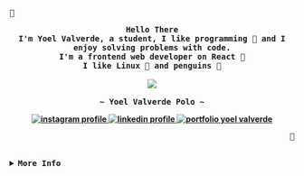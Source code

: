 <div align="center">
<p align="left">
  <samp></samp>
</p>

<p align="center">
  <samp>
    <b>
      Hello There
      <br />
      I'm Yoel Valverde, a student, I like programming  and I enjoy solving problems with code.
      <br />
      I'm a frontend web developer on React 
      <br />
      I like Linux  and penguins 
    </br>
    <br />
    <image src="https://readme-typing-svg.herokuapp.com?font=Iosevka&size=16&color=6791c9&center=true&width=410&height=45&lines=I+like+to+find+the+solution+to+a+problem." />
    <br /><br />
    <b>
      ~ Yoel Valverde Polo ~
    </b>
    <div align="center">
      <a href="https://instagram.com/yoelvp73" target="_blank">
        <img src="https://img.shields.io/badge/Instagram-%23E4405F.svg?logo=Instagram&logoColor=white" alt="instagram profile" />
      </a>
      <a href="https://linkedin.com/in/yoelvalverdepolo" target="_blank">
        <img src="https://img.shields.io/badge/LinkedIn-%230077B5.svg?logo=linkedin&logoColor=white" alt="linkedin profile" />
      </a>
      <a href="https://yoelvalverde.netlify.app" target="_blank">
        <img src="https://img.shields.io/badge/Portfolio-30363D.svg?&logo=GitHub-Sponsors&logoColor=white" alt="portfolio yoel valverde" />
      </a>
    </div>
  </samp>
</p>
<p align="right">
  <samp></samp>
</p>
</div>
<br>

<!-- More info -->
<details>
<summary>
  <samp>
    <b>More Info</b>
  </samp>
</summary>


### Skills
<div>
  <img alt="CSS3" src="https://img.shields.io/badge/CSS3-%231572B6.svg?style=flat&logo=css3&logoColor=white" /> <img alt="HTML5" src="https://img.shields.io/badge/html5-%23E34F26.svg?style=flat&logo=HTML5&logoColor=white" /> <img alt="JAVA" src="https://img.shields.io/badge/JAVA-%23ED8B00.svg?style=flat&logo=java&logoColor=white" /> <img alt="JAVASCRIPT" src="https://img.shields.io/badge/JAVASCRIPT-%23323330.svg?style=flat&logo=javascript&logoColor=%23F7DF1E" /> <img alt="MARKDOWN" src="https://img.shields.io/badge/MARKDOWN-%23000000.svg?style=flat&logo=markdown&logoColor=white" /> <img alt="PHP" src="https://img.shields.io/badge/PHP-%23777BB4.svg?style=flat&logo=php&logoColor=white" /> <img alt="RUST" src="https://img.shields.io/badge/RUST-%23000000.svg?style=flat&logo=rust&logoColor=white" /> <img alt="TYPESCRIPT" src="https://img.shields.io/badge/TYPESCRIPT-%23007ACC.svg?style=flat&logo=typescript&logoColor=white" /> <img alt="DIGITAL OCEAN" src="https://img.shields.io/badge/DIGITALOCEAN-%230167ff.svg?style=flat&logo=digitalOcean&logoColor=white" /> <img alt="HEROKU" src="https://img.shields.io/badge/HEROKU-%23430098.svg?style=flat&logo=heroku&logoColor=white" /> <img alt="NETLIFY" src="https://img.shields.io/badge/NETLIFY-%23000000.svg?style=flat&logo=netlify&logoColor=#00C7B7" /> <img alt="CHAKRA UI" src="https://img.shields.io/badge/CHAKRA-%234ED1C5.svg?style=flat&logo=chakraui&logoColor=white" /> <img alt="BOOTSTRAP" src="https://img.shields.io/badge/BOOTSTRAP-%23563D7C.svg?style=flat&logo=bootstrap&logoColor=whit" /> <img alt="EXPRESS.JS" src="https://img.shields.io/badge/EXPRESSJS-%23404d59.svg?style=flat&logo=express&logoColor=%2361DAFB" /> <img alt="INSOMNIA" src="https://img.shields.io/badge/INSOMNIA-black?style=flat&logo=insomnia&logoColor=5849BE" /> <img alt="LARAVEL" src="https://img.shields.io/badge/LARAVEL-%23FF2D20.svg?style=flat&logo=laravel&logoColor=white" /> <img alt="NPM" src="https://img.shields.io/badge/NPM-%23000000.svg?style=flat&logo=npm&logoColor=white" /> <img alt="NEXT.JS" src="https://img.shields.io/badge/NEXT-black?style=flat&logo=next.js&logoColor=white)" /> <img alt="NODE.JS" src="https://img.shields.io/badge/NODEJS-6DA55F?style=flat&logo=node.js&logoColor=white" /> <img alt="REACT" src="https://img.shields.io/badge/REACT-%2320232a.svg?style=flat&logo=react&logoColor=%2361DAF" /> <img alt="SASS" src="https://img.shields.io/badge/SASS-hotpink.svg?style=flat&logo=SASS&logoColor=white" /> <img alt="STYLED COMPONENTS" src="https://img.shields.io/badge/STYLED-COMPONENTS-DB7093?style=flat&logo=styled-components&logoColor=white" /> <img alt="TAILWINDCSS" src="https://img.shields.io/badge/TAILWINDCSS-%2338B2AC.svg?style=flat&logo=tailwind-css&logoColor=white" /> <img alt="APACHE" src="https://img.shields.io/badge/APACHE-%23D42029.svg?style=flat&logo=apache&logoColor=white" /> <img alt="NGINX" src="https://img.shields.io/badge/NGINX-%23009639.svg?style=flat&logo=nginx&logoColor=white" /> <img alt="MARIADB" src="https://img.shields.io/badge/MARIADB-003545?style=flat&logo=mariadb&logoColor=white" /> <img alt="MYSQL" src="https://img.shields.io/badge/MYSQL-%2300f.svg?style=flat&logo=mysql&logoColor=white" /> <img alt="POSTGRES" src="https://img.shields.io/badge/POSTGRESS-%23316192.svg?style=flat&logo=postgresql&logoColor=white" /> <img alt="FIGMA" src="https://img.shields.io/badge/FIGMA-%23F24E1E.svg?style=flat&logo=figma&logoColor=white" /> <img alt="ESLINT" src="https://img.shields.io/badge/ESLINT-4B3263?style=flat&logo=eslint&logoColor=white" /> <img alt="NOTION" src="https://img.shields.io/badge/NOTION-%23000000.svg?style=flat&logo=notion&logoColor=white" /> <img alt="POSTMAN" src="https://img.shields.io/badge/POSTMAN-FF6C37?style=flat&logo=postman&logoColor=white" />
</div>


### Records
<div align="center" style="display:flex;flex-wrap:wrap;justify-content:start;align-items:flex-start;gap:1rem;">
  <img src="https://github-readme-stats.vercel.app/api?username=yoelvp&theme=gruvbox&hide_border=false&include_all_commits=false&count_private=false" />
  <br />
  <img src="https://github-readme-streak-stats.herokuapp.com/?user=yoelvp&theme=gruvbox&hide_border=false" />
  <br />
  <img src="https://github-readme-stats.vercel.app/api/top-langs/?username=yoelvp&theme=gruvbox&hide_border=false&include_all_commits=false&count_private=false&layout=compact" />
</div>


### Achievements
<div align="center" style="display:flex;gap:2rem;justify-content:start;">
  <!-- <img src="https://github-trophies.vercel.app/?username=yoelvp&rank=SECRET,SSS,SS,S,AAA,AA,A&row=2&column=3&margin-w=15&margin-h=15&no-frame=true&theme=nord" /> -->
  <img src="https://github-profile-trophy.vercel.app/?username=yoelvp&theme=gruvbox&no-frame=false&no-bg=false&margin-w=4" />
</div>


### Phrase of the day
<div align="center" style="display:flex;gap:2rem;justify-content:start;">
  <img src="https://quotes-github-readme.vercel.app/api?type=horizontal&theme=gruvbox" />
</div>


<!-- ### Commits
![Snake animation](https://github.com/thepiyushmalhotra/thepiyushmalhotra/blob/output/github-contribution-grid-snake.svg) -->
![snake gif](https://github.com/yoelvp/yoelvp/blob/output/github-contribution-grid-snake.gif)
</details>
